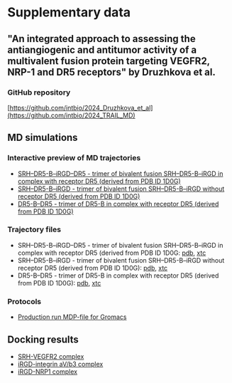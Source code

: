 # Supplementary data
## "An integrated approach to assessing the antiangiogenic and antitumor activity of a multivalent fusion protein targeting VEGFR2, NRP-1 and DR5 receptors" by Druzhkova et al.

### GitHub repository
[https://github.com/intbio/2024_Druzhkova_et_al](https://github.com/intbio/2024_TRAIL_MD)

## MD simulations
### Interactive preview of MD trajectories
- [SRH–DR5-B–iRGD–DR5 - trimer of bivalent fusion SRH–DR5-B–iRGD in complex with receptor DR5 (derived from PDB ID 1D0G)](trimer_peptides_DR5)
- [SRH–DR5-B–iRGD - trimer of bivalent fusion SRH–DR5-B–iRGD without receptor DR5 (derived from PDB ID 1D0G)](trimer_peptides)
- [DR5-B–DR5 - trimer of DR5-B in complex with receptor DR5 (derived from PDB ID 1D0G)](trimer_DR5)

### Trajectory files
- SRH–DR5-B–iRGD–DR5 - trimer of bivalent fusion SRH–DR5-B–iRGD in complex with receptor DR5 (derived from PDB ID 1D0G: [pdb](trj/trimer_peptides_DR5.pdb), [xtc](trj/trimer_peptides_DR5.xtc)
- SRH–DR5-B–iRGD - trimer of bivalent fusion SRH–DR5-B–iRGD without receptor DR5 (derived from PDB ID 1D0G): [pdb](trj/trimer_peptides.pdb), [xtc](trj/trimer_peptides.xtc)
- DR5-B–DR5 - trimer of DR5-B in complex with receptor DR5 (derived from PDB ID 1D0G): [pdb](trj/trimer_DR5.pdb), [xtc](trj/trimer_DR5.xtc)

### Protocols
- [Production run MDP-file for Gromacs](MD_production_protocol.mdp)

## Docking results 
- [SRH-VEGFR2 complex](docking_SRH_VEGFR2.md)
- [iRGD-integrin aV/b3 complex](docking_iRGD_aVb3.md)
- [iRGD-NRP1 complex](docking_iRGD_NRP1.md)
